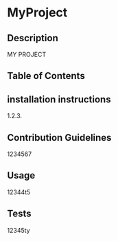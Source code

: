 # MyProject

## Description
MY PROJECT

## Table of Contents
## installation instructions
1.2.3.
## Contribution Guidelines
1234567
## Usage
12344t5
## Tests
12345ty
